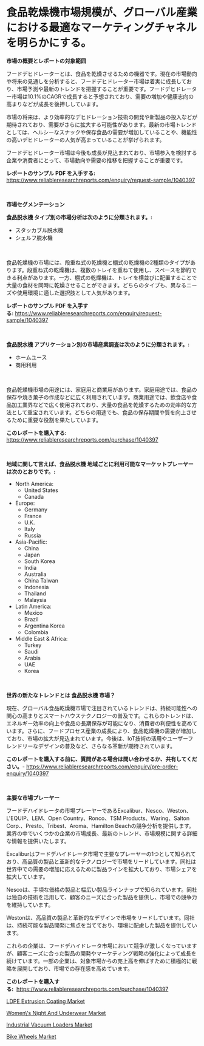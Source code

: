 <p><h1>食品乾燥機市場規模が、グローバル産業における最適なマーケティングチャネルを明らかにする。</h1></p><p><strong>市場の概要とレポートの対象範囲</strong></p>
<p><p>フードデヒドレーターとは、食品を乾燥させるための機器です。現在の市場動向や将来の見通しを分析すると、フードデヒドレーター市場は着実に成長しており、市場予測や最新のトレンドを把握することが重要です。フードデヒドレーター市場は10.1%のCAGRで成長すると予想されており、需要の増加や健康志向の高まりなどが成長を後押ししています。</p><p>市場の将来は、より効率的なデヒドレーション技術の開発や新製品の投入などが期待されており、需要がさらに拡大する可能性があります。最新の市場トレンドとしては、ヘルシーなスナックや保存食品の需要が増加していることや、機能性の高いデヒドレーターの人気が高まっていることが挙げられます。</p><p>フードデヒドレーター市場は今後も成長が見込まれており、市場参入を検討する企業や消費者にとって、市場動向や需要の推移を把握することが重要です。</p></p>
<p><strong>レポートのサンプル PDF を入手する:</strong> <a href="https://www.reliableresearchreports.com/enquiry/request-sample/1040397">https://www.reliableresearchreports.com/enquiry/request-sample/1040397</a></p>
<p>&nbsp;</p>
<p><strong>市場セグメンテーション</strong></p>
<p><strong>食品脱水機 タイプ別の市場分析は次のように分類されます。:</strong></p>
<p><ul><li>スタッカブル脱水機</li><li>シェルフ脱水機</li></ul></p>
<p>&nbsp;</p>
<p><p>食品乾燥機の市場には、段重ね式の乾燥機と棚式の乾燥機の2種類のタイプがあります。段重ね式の乾燥機は、複数のトレイを重ねて使用し、スペースを節約できる利点があります。一方、棚式の乾燥機は、トレイを横並びに配置することで大量の食材を同時に乾燥させることができます。どちらのタイプも、異なるニーズや使用環境に適した選択肢として人気があります。</p></p>
<p><strong>レポートのサンプル PDF を入手する:</strong>&nbsp;<a href="https://www.reliableresearchreports.com/enquiry/request-sample/1040397">https://www.reliableresearchreports.com/enquiry/request-sample/1040397</a></p>
<p>&nbsp;</p>
<p><strong> 食品脱水機 アプリケーション別の市場産業調査は次のように分類されます。:</strong></p>
<p><ul><li>ホームユース</li><li>商用利用</li></ul></p>
<p>&nbsp;</p>
<p><p>食品乾燥機市場の用途には、家庭用と商業用があります。家庭用途では、食品の保存や焼き菓子の作成などに広く利用されています。商業用途では、飲食店や食品加工業界などで広く使用されており、大量の食品を乾燥するための効率的な方法として重宝されています。どちらの用途でも、食品の保存期間や質を向上させるために重要な役割を果たしています。</p></p>
<p><strong>このレポートを購入する:</strong>&nbsp; <a href="https://www.reliableresearchreports.com/purchase/1040397">https://www.reliableresearchreports.com/purchase/1040397</a></p>
<p>&nbsp;</p>
<p><strong>地域に関して言えば、食品脱水機 地域ごとに利用可能なマーケットプレーヤーは次のとおりです。:</strong></p>
<p><ul>
    <li>
        North America:
        <ul>
            <li>United States</li>
            <li>Canada</li>
        </ul>
    </li>
    <li>
        Europe:
        <ul>
            <li>Germany</li>
            <li>France</li>
            <li>U.K.</li>
            <li>Italy</li>
            <li>Russia</li>
        </ul>
    </li>
    <li>
        Asia-Pacific:
        <ul>
            <li>China</li>
            <li>Japan</li>
            <li>South Korea</li>
            <li>India</li>
            <li>Australia</li>
            <li>China Taiwan</li>
            <li>Indonesia</li>
            <li>Thailand</li>
            <li>Malaysia</li>
        </ul>
    </li>
    <li>
        Latin America:
        <ul>
            <li>Mexico</li>
            <li>Brazil</li>
            <li>Argentina Korea</li>
            <li>Colombia</li>
        </ul>
    </li>
    <li>
        Middle East & Africa:
        <ul>
            <li>Turkey</li>
            <li>Saudi</li>
            <li>Arabia</li>
            <li>UAE</li>
            <li>Korea</li>
        </ul>
    </li>
    </ul></p>
<p>&nbsp;</p>
<p><strong>世界の新たなトレンドとは 食品脱水機 市場？</strong></p>
<p><p>現在、グローバル食品乾燥機市場で注目されているトレンドは、持続可能性への関心の高まりとスマートハウステクノロジーの普及です。これらのトレンドは、エネルギー効率の向上や食品の長期保存が可能になり、消費者の利便性を高めています。さらに、フードプロセス産業の成長により、食品乾燥機の需要が増加しており、市場の拡大が見込まれています。今後は、IoT技術の活用やユーザーフレンドリーなデザインの普及など、さらなる革新が期待されています。</p></p>
<p><strong>このレポートを購入する前に、質問がある場合は問い合わせるか、共有してください。</strong>- <a href="https://www.reliableresearchreports.com/enquiry/pre-order-enquiry/1040397">https://www.reliableresearchreports.com/enquiry/pre-order-enquiry/1040397</a></p>
<p>&nbsp;</p>
<p><strong>主要な市場プレーヤー</strong></p>
<p><p>フードデハイドレータの市場プレーヤーであるExcalibur、Nesco、Weston、L'EQUIP、LEM、Open Country、Ronco、TSM Products、Waring、Salton Corp.、Presto、Tribest、Aroma、Hamilton Beachの競争分析を提供します。業界の中でいくつかの企業の市場成長、最新のトレンド、市場規模に関する詳細な情報を提供いたします。</p><p>Excaliburはフードデハイドレータ市場で主要なプレーヤーの1つとして知られており、高品質の製品と革新的なテクノロジーで市場をリードしています。同社は世界中での需要の増加に応えるために製品ラインを拡大しており、市場シェアを拡大しています。</p><p>Nescoは、手頃な価格の製品と幅広い製品ラインナップで知られています。同社は独自の技術を活用して、顧客のニーズに合った製品を提供し、市場での競争力を維持しています。</p><p>Westonは、高品質の製品と革新的なデザインで市場をリードしています。同社は、持続可能な製品開発に焦点を当てており、環境に配慮した製品を提供しています。</p><p>これらの企業は、フードデハイドレータ市場において競争が激しくなっていますが、顧客ニーズに合った製品の開発やマーケティング戦略の強化によって成長を続けています。一部の企業は、対象市場からの売上高を伸ばすために積極的に戦略を展開しており、市場での存在感を高めています。</p></p>
<p><strong>このレポートを購入する:</strong>&nbsp;&nbsp;<a href="https://www.reliableresearchreports.com/purchase/1040397">https://www.reliableresearchreports.com/purchase/1040397</a></p>
<p><p><a href="https://view.publitas.com/reportprime-1/ldpe-extrusion-coating-market-size-growth-outlook-from-2023-to-2030-projecting-at-markets-trends-analysis-by-application-regional-outlook-and-revenue/">LDPE Extrusion Coating Market</a></p><p><a href="https://valiant-lunge-8fe.notion.site/Decoding-the-Women-s-Night-And-Underwear-Market-A-Deep-Dive-into-the-Latest-Market-Trends-Market--4f73078c2c7f4443ab8ca89fee4448af">Women\'s Night And Underwear Market</a></p><p><a href="https://github.com/lubmix/Market-Research-Report-List-1/blob/main/industrial-vacuum-loaders-market.md">Industrial Vacuum Loaders Market</a></p><p><a href="https://github.com/joannagoyvaerts/Market-Research-Report-List-1/blob/main/bike-wheels-market.md">Bike Wheels Market</a></p></p>